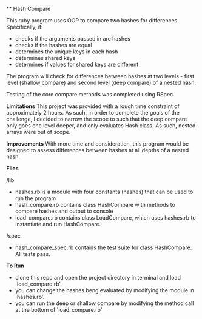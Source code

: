 ** Hash Compare

This ruby program uses OOP to compare two hashes for differences. Specifically, it:
* checks if the arguments passed in are hashes
* checks if the hashes are equal
* determines the unique keys in each hash
* determines shared keys
* determines if values for shared keys are different

 The program will check for differences between hashes at two levels - first level (shallow compare) and second level (deep compare) of a nested hash.

 Testing of the core compare methods was completed using RSpec. 

 **Limitations**
 This project was provided with a rough time constraint of approximately 2 hours. As such, in order to complete the goals of the challenge, I decided to narrow the scope to such that the deep compare only goes one level deeper, and only evaluates Hash class. As such, nested arrays were out of scope.

 **Improvements**
 With more time and consideration, this program would be designed to assess differences between hashes at all depths of a nested hash. 

**Files**

/lib
* hashes.rb is a module with four constants (hashes) that can be used to run the program
* hash_compare.rb contains class HashCompare with methods to compare hashes and output to console
* load_compare.rb contains class LoadCompare, which uses hashes.rb to instantiate and run HashCompare.

/spec
* hash_compare_spec.rb contains the test suite for class HashCompare. All tests pass.

**To Run**
* clone this repo and open the project directory in terminal and load 'load_compare.rb'. 
* you can change the hashes beng evaluated by modifying the module in 'hashes.rb'.
* you can run the deep or shallow compare by modifying the method call at the bottom of 'load_compare.rb'
